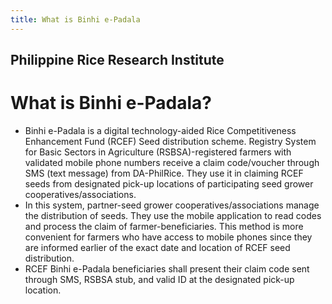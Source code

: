 ```yaml
---
title: What is Binhi e-Padala
---
```


## Philippine Rice Research Institute

# What is Binhi e-Padala?


 - Binhi e-Padala is a digital technology-aided Rice Competitiveness Enhancement Fund (RCEF) Seed distribution scheme. Registry System for Basic Sectors in Agriculture (RSBSA)-registered farmers with validated mobile phone numbers receive a claim code/voucher through SMS (text message) from DA-PhilRice.  They use it in claiming RCEF seeds from designated pick-up locations of participating seed grower cooperatives/associations.
 - In this system, partner-seed grower cooperatives/associations manage the distribution of seeds.  They use the mobile application to read codes and process the claim of farmer-beneficiaries.  This method is more convenient for farmers who have access to mobile phones since they are informed earlier of the exact date and location of RCEF seed distribution.
 - RCEF Binhi e-Padala beneficiaries shall present their claim code sent through SMS, RSBSA stub, and valid ID at the designated pick-up location.
